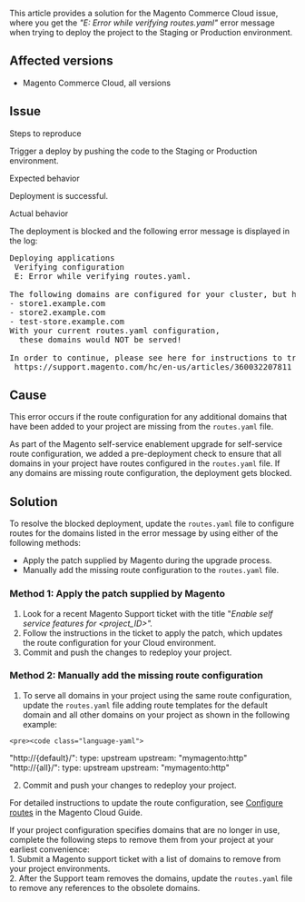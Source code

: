 This article provides a solution for the Magento Commerce Cloud issue, where you get the _"E: Error while verifying routes.yaml"_ error message when trying to deploy the project to the Staging or Production environment.&nbsp;

## Affected versions

*   Magento Commerce Cloud, all versions

## Issue

<span class="wysiwyg-underline">Steps to reproduce</span>

Trigger a deploy by pushing the code to the Staging or Production environment.

<span class="wysiwyg-underline">Expected behavior</span>

Deployment is successful.&nbsp;

<span class="wysiwyg-underline">Actual behavior</span>

The deployment is blocked and the following error message is displayed in the log:&nbsp;

<pre class="language-bash">Deploying applications<br/> Verifying configuration<br/> E: Error while verifying routes.yaml.
<br/>The following domains are configured for your cluster, but have no routes defined in your routes.yaml file:
- store1.example.com 
- store2.example.com 
- test-store.example.com
With your current routes.yaml configuration, 
  these domains would NOT be served!
  
In order to continue, please see here for instructions to troubleshoot:
 https://support.magento.com/hc/en-us/articles/360032207811</pre>

## Cause

This error occurs if the route configuration for any additional domains that have been added to your project are missing from the `` routes.yaml `` file.

As part of the Magento self-service enablement upgrade for self-service route configuration, we added a pre-deployment check to ensure that all domains in your project have routes configured in the `` routes.yaml `` file. If any domains are missing route configuration, the deployment gets blocked.

## Solution

To resolve the blocked deployment, update the `` routes.yaml `` file to configure routes for the domains listed in the error message by using either of the following methods:

*   Apply the patch supplied by Magento during the upgrade process.
*   Manually add the missing route configuration to the `` routes.yaml `` file.

### Method 1: Apply the patch supplied by Magento

1.   Look for a recent Magento Support ticket with the title "_Enable self service features for &lt;project\_ID&gt;"._
2.   Follow the instructions in the ticket to apply the patch, which updates the route configuration for your Cloud environment.
3.   Сommit and push the changes to redeploy your project.

### Method 2: Manually add the missing route configuration

1.   To serve all domains in your project using the same route configuration, update the `` routes.yaml `` file adding route templates for the default domain and all other domains on your project as shown in the following example:
    
    <pre><code class="language-yaml">
"http://{default}/":
    type: upstream
    upstream: "mymagento:http"
"http://{all}/":
    type: upstream
    upstream: "mymagento:http"
      </code></pre>
    
    
2.   Сommit and push your changes to redeploy your project.

For detailed instructions to update the route configuration, see <a href="https://devdocs.magento.com/guides/v2.3/cloud/project/project-conf-files_routes.html" target="_self">Configure routes</a> in the Magento Cloud Guide.

<p class="info">If your project configuration specifies domains that are no longer in use, complete the following steps to remove them from your project at your earliest convenience:<br/> 1. Submit a Magento support ticket with a list of domains to remove from your project environments.<br/> 2. After the Support team removes the domains, update the <code>routes.yaml</code> file to remove any references to the obsolete domains.</p>